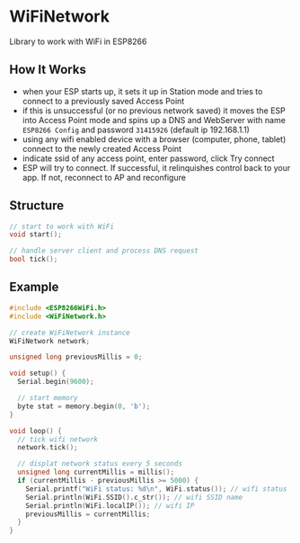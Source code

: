 # WiFiNetwork
Library to work with WiFi in ESP8266

## How It Works
- when your ESP starts up, it sets it up in Station mode and tries to connect to a previously saved Access Point
- if this is unsuccessful (or no previous network saved) it moves the ESP into Access Point mode and spins up a DNS and WebServer with name `ESP8266 Config` and password `31415926` (default ip 192.168.1.1)
- using any wifi enabled device with a browser (computer, phone, tablet) connect to the newly created Access Point
- indicate ssid of any access point, enter password, click Try connect
- ESP will try to connect. If successful, it relinquishes control back to your app. If not, reconnect to AP and reconfigure

## Structure
```cpp
// start to work with WiFi
void start();

// handle server client and process DNS request
bool tick();
```

## Example
```cpp
#include <ESP8266WiFi.h>
#include <WiFiNetwork.h>

// create WiFiNetwork instance
WiFiNetwork network;

unsigned long previousMillis = 0;

void setup() {
  Serial.begin(9600);

  // start memory
  byte stat = memory.begin(0, 'b');
}

void loop() {
  // tick wifi network
  network.tick();

  // displat network status every 5 seconds
  unsigned long currentMillis = millis();
  if (currentMillis - previousMillis >= 5000) {
    Serial.printf("WiFi status: %d\n", WiFi.status()); // wifi status
    Serial.println(WiFi.SSID().c_str()); // wifi SSID name
    Serial.println(WiFi.localIP()); // wifi IP
    previousMillis = currentMillis;
  }
}
```